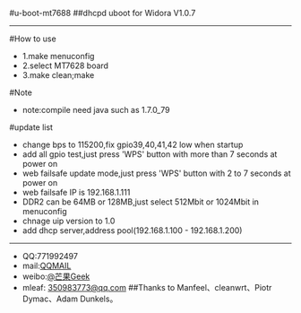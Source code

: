 #u-boot-mt7688
##dhcpd uboot for Widora V1.0.7
***
#How to use
* 1.make menuconfig
* 2.select MT7628 board
* 3.make clean;make

#Note
* note:compile need java such as 1.7.0_79

#update list
* change bps to 115200,fix gpio39,40,41,42 low when startup
* add all gpio test,just press 'WPS' button with more than 7 seconds at power on
* web failsafe update mode,just press 'WPS' button with 2 to 7 seconds at power on
* web failsafe IP is 192.168.1.111
* DDR2 can be 64MB or 128MB,just select 512Mbit or 1024Mbit in menuconfig
* chnage uip version to 1.0 
* add dhcp server,address pool(192.168.1.100 - 192.168.1.200)
***
* QQ:771992497
* mail:[QQMAIL](771992497@qq.com)
* weibo:[@芒果Geek](http://weibo.com/linuxgeek)
* mleaf: 350983773@qq.com
##Thanks to Manfeel、cleanwrt、Piotr Dymac、Adam Dunkels。
